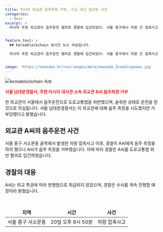 ```yaml
---
title: 러시아 외교관 음주측정 거부, 사고 내고 입건된 사건
categories:
  - News
excerpt: >
  러시아 주한 외교관이 음주운전 혐의로 경찰에 입건되었다. 서울 중구에서 차량 간 접촉사고를 낸 후, 음주측정을 거부한 A씨는 면책특권으로 인해 체포되지는 않았다. 경찰은 수사를 진행할 예정이라고 전했다. (150자)


feature_text: >
  ## koreablockchain 실시간 뉴스 속보입니다.

  러시아 주한 외교관이 음주운전 혐의로 경찰에 입건되었다. 서울 중구에서 차량 간 접촉사고를 낸 후, 음주측정을 거부한 A씨는 면책특권으로 인해 체포되지는 않았다. 경찰은 수사를 진행할 예정이라고 전했다. (150자)


image: 'https://newsdao.kr/res/images/meta/newsdao_breakingnews.jpg'
---
```


<p><img src="https://newsdao.kr/res/images/meta/newsdao_breakingnews.jpg" alt="koreablockchain 속보" /></p>

<p><b><span style="color: #ee2323;">서울 남대문경찰서, 주한 러시아 대사관 소속 외교관 A씨 음주측정 거부</span></b></p>

<p>한 외교관이 서울에서 음주운전으로 도로교통법을 위반했으며, 술취한 상태로 운전을 한 것으로 의심됩니다. 서울 남대문경찰서는 이 외교관에 대해 음주 측정을 시도했지만 거부당했다고 밝혔습니다.</p>

<h2 data-ke-size="size26">외교관 A씨의 음주운전 사건</h2>

<p>서울 중구 서소문동 골목에서 발생한 차량 접촉사고 이후, 경찰이 A씨에게 음주 측정을 하려 했으나 A씨가 음주 측정을 거부했습니다. 이에 따라 경찰은 A씨를 도로교통법 위반 혐의로 입건하였습니다.</p>

<h2 data-ke-size="size26">경찰의 대응</h2>

<p>A씨는 외교 특권에 따라 현행범으로 취급되지 않았으며, 경찰은 수사를 계속 진행할 예정이라 밝혔습니다.</p>

<p data-ke-size="size16">&nbsp;</p>

<table>
<thead>
<tr>
<td style="text-align: center; height: 17px;"><b>지역</b></td>
<td style="text-align: center; height: 17px;"><b>시간</b></td>
<td style="text-align: center; height: 17px;"><b>사건</b></td>
</tr>
</thead>
<tbody>
<tr>
<td style="text-align: center; height: 17px;">서울 중구 서소문동</td>
<td style="text-align: center; height: 17px;">20일 오후 8시 50분</td>
<td style="text-align: center; height: 17px;">차량 접촉사고</td>
</tr>
</tbody>
</table>

<p data-ke-size="size16">&nbsp;</p>

